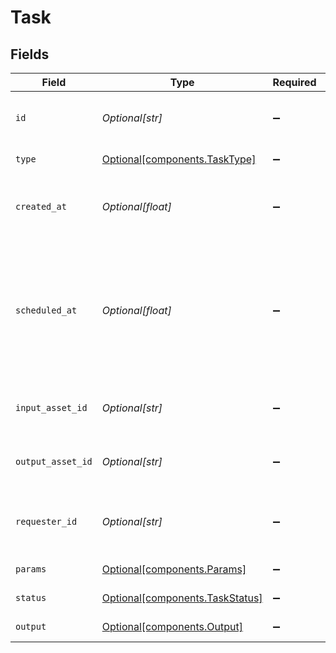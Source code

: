 # Task


## Fields

| Field                                                                                                         | Type                                                                                                          | Required                                                                                                      | Description                                                                                                   | Example                                                                                                       |
| ------------------------------------------------------------------------------------------------------------- | ------------------------------------------------------------------------------------------------------------- | ------------------------------------------------------------------------------------------------------------- | ------------------------------------------------------------------------------------------------------------- | ------------------------------------------------------------------------------------------------------------- |
| `id`                                                                                                          | *Optional[str]*                                                                                               | :heavy_minus_sign:                                                                                            | Task ID                                                                                                       | 09F8B46C-61A0-4254-9875-F71F4C605BC7                                                                          |
| `type`                                                                                                        | [Optional[components.TaskType]](../../models/components/tasktype.md)                                          | :heavy_minus_sign:                                                                                            | Type of the task                                                                                              |                                                                                                               |
| `created_at`                                                                                                  | *Optional[float]*                                                                                             | :heavy_minus_sign:                                                                                            | Timestamp (in milliseconds) at which task was created                                                         | 1587667174725                                                                                                 |
| `scheduled_at`                                                                                                | *Optional[float]*                                                                                             | :heavy_minus_sign:                                                                                            | Timestamp (in milliseconds) at which the task was scheduled for<br/>execution (e.g. after file upload finished).<br/> | 1587667174725                                                                                                 |
| `input_asset_id`                                                                                              | *Optional[str]*                                                                                               | :heavy_minus_sign:                                                                                            | ID of the input asset                                                                                         | 09F8B46C-61A0-4254-9875-F71F4C605BC7                                                                          |
| `output_asset_id`                                                                                             | *Optional[str]*                                                                                               | :heavy_minus_sign:                                                                                            | ID of the output asset                                                                                        | 09F8B46C-61A0-4254-9875-F71F4C605BC7                                                                          |
| `requester_id`                                                                                                | *Optional[str]*                                                                                               | :heavy_minus_sign:                                                                                            | ID of the requester hash(IP + SALT + PlaybackId)                                                              |                                                                                                               |
| `params`                                                                                                      | [Optional[components.Params]](../../models/components/params.md)                                              | :heavy_minus_sign:                                                                                            | Parameters of the task                                                                                        |                                                                                                               |
| `status`                                                                                                      | [Optional[components.TaskStatus]](../../models/components/taskstatus.md)                                      | :heavy_minus_sign:                                                                                            | Status of the task                                                                                            |                                                                                                               |
| `output`                                                                                                      | [Optional[components.Output]](../../models/components/output.md)                                              | :heavy_minus_sign:                                                                                            | Output of the task                                                                                            |                                                                                                               |